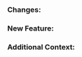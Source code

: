<!-- *Pleases answer these question before submitting PR(or make this PR readable for reviewer), 
*you can delete the template if you want as long as the context is readable -->

### Changes: 
<!-- Please describe changes you've done in this pull request -->

<!--Example: 
  - fixed code typo
  - added code error catcher
  - deleted useless stuff
-->

### New Feature:
<!-- What new feature do we have in this pull request -->

### Additional Context:
<!-- preview image of this pull request changes? -->
